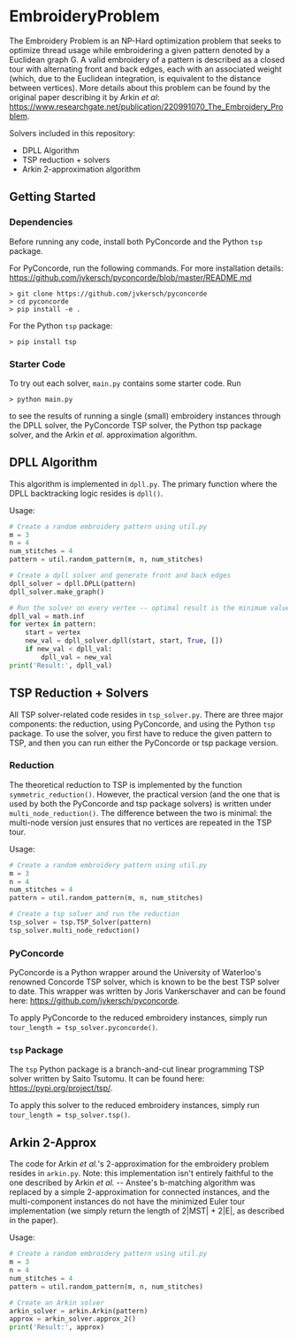 # EmbroideryProblem

The Embroidery Problem is an NP-Hard optimization problem that seeks to optimize thread usage while embroidering a given pattern denoted by a Euclidean graph G. A valid embroidery of a pattern is described as a closed tour with alternating front and back edges, each with an associated weight (which, due to the Euclidean integration, is equivalent to the distance between vertices). More details about this problem can be found by the original paper describing it by Arkin *et al*: https://www.researchgate.net/publication/220991070_The_Embroidery_Problem.

Solvers included in this repository:
- DPLL Algorithm
- TSP reduction + solvers
- Arkin 2-approximation algorithm

## Getting Started

### Dependencies
Before running any code, install both PyConcorde and the Python `tsp` package.

For PyConcorde, run the following commands. For more installation details: https://github.com/jvkersch/pyconcorde/blob/master/README.md
```
> git clone https://github.com/jvkersch/pyconcorde
> cd pyconcorde
> pip install -e .
```

For the Python `tsp` package:
```
> pip install tsp
```

### Starter Code
To try out each solver, `main.py` contains some starter code. Run 
```
> python main.py
```
to see the results of running a single (small) embroidery instances through the DPLL solver, the PyConcorde TSP solver, the Python tsp package solver, and the Arkin *et al.* approximation algorithm.

## DPLL Algorithm
This algorithm is implemented in `dpll.py`. The primary function where the DPLL backtracking logic resides is `dpll()`. 

Usage:
```python
# Create a random embroidery pattern using util.py
m = 3
n = 4
num_stitches = 4
pattern = util.random_pattern(m, n, num_stitches)

# Create a dpll solver and generate front and back edges
dpll_solver = dpll.DPLL(pattern)
dpll_solver.make_graph()

# Run the solver on every vertex -- optimal result is the minimum value
dpll_val = math.inf
for vertex in pattern:
    start = vertex
    new_val = dpll_solver.dpll(start, start, True, [])
    if new_val < dpll_val:
        dpll_val = new_val
print('Result:', dpll_val)
```

## TSP Reduction + Solvers
All TSP solver-related code resides in `tsp_solver.py`. There are three major components: the reduction, using PyConcorde, and using the Python `tsp` package. To use the solver, you first have to reduce the given pattern to TSP, and then you can run either the PyConcorde or tsp package version.

### Reduction
The theoretical reduction to TSP is implemented by the function `symmetric_reduction()`. However, the practical version (and the one that is used by both the PyConcorde and tsp package solvers) is written under `multi_node_reduction()`. The difference between the two is minimal: the multi-node version just ensures that no vertices are repeated in the TSP tour.

Usage:
```python
# Create a random embroidery pattern using util.py
m = 3
n = 4
num_stitches = 4
pattern = util.random_pattern(m, n, num_stitches)

# Create a tsp solver and run the reduction
tsp_solver = tsp.TSP_Solver(pattern)
tsp_solver.multi_node_reduction()
```

### PyConcorde
PyConcorde is a Python wrapper around the University of Waterloo's renowned Concorde TSP solver, which is known to be the best TSP solver to date. This wrapper was written by Joris Vankerschaver and can be found here: https://github.com/jvkersch/pyconcorde.

To apply PyConcorde to the reduced embroidery instances, simply run `tour_length = tsp_solver.pyconcorde()`.

### `tsp` Package
The `tsp` Python package is a branch-and-cut linear programming TSP solver written by Saito Tsutomu. It can be found here: https://pypi.org/project/tsp/.

To apply this solver to the reduced embroidery instances, simply run `tour_length = tsp_solver.tsp()`.

## Arkin 2-Approx
The code for Arkin *et al.*'s 2-approximation for the embroidery problem resides in `arkin.py`. Note: this implementation isn't entirely faithful to the one described by Arkin *et al.* -- Anstee's b-matching algorithm was replaced by a simple 2-approximation for connected instances, and the multi-component instances do not have the minimized Euler tour implementation (we simply return the length of 2|MST| + 2|E|, as described in the paper). 

Usage:
```python
# Create a random embroidery pattern using util.py
m = 3
n = 4
num_stitches = 4
pattern = util.random_pattern(m, n, num_stitches)

# Create an Arkin solver
arkin_solver = arkin.Arkin(pattern)
approx = arkin_solver.approx_2()
print('Result:', approx)
```